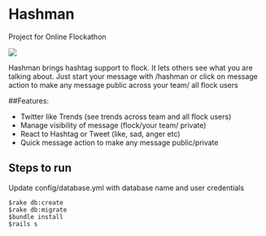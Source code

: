 # Hashman
Project for Online Flockathon

![](http://hashman.herokuapp.com/flock_hashman.gif)

Hashman brings hashtag support to flock. It lets others see what you are talking about.  Just start your message with /hashman or click on message action to make any message public across your team/ all flock users

##Features:
  - Twitter like Trends (see trends across team and all flock users)
  - Manage visibility of message (flock/your team/ private)
  - React to Hashtag or Tweet (like, sad, anger etc)
  - Quick message action to make any message public/private

## Steps to run
Update config/database.yml with database name and user credentials

```
$rake db:create
$rake db:migrate
$bundle install
$rails s
```

